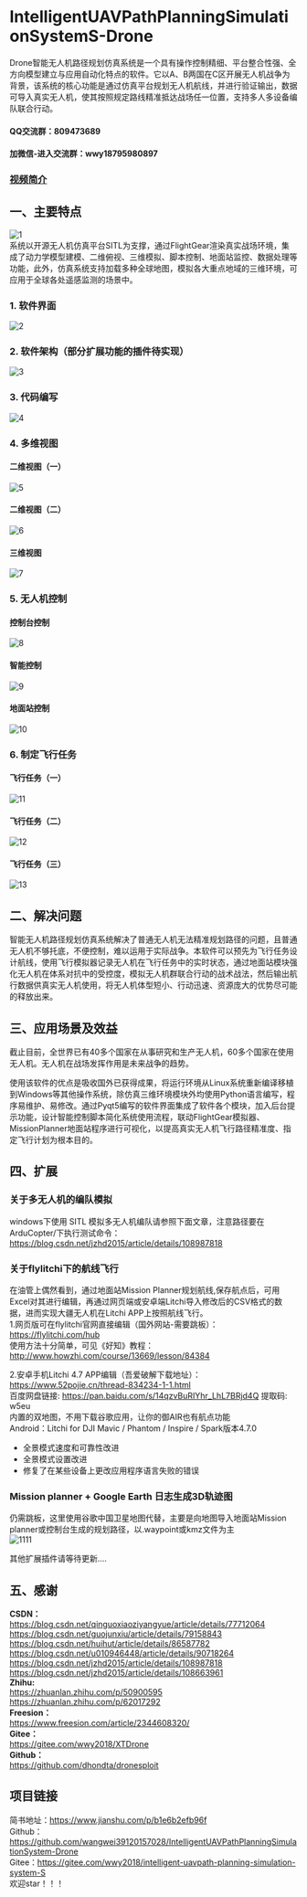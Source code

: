 # IntelligentUAVPathPlanningSimulationSystemS-Drone
Drone智能无人机路径规划仿真系统是一个具有操作控制精细、平台整合性强、全方向模型建立与应用自动化特点的软件。它以A、B两国在C区开展无人机战争为背景，该系统的核心功能是通过仿真平台规划无人机航线，并进行验证输出，数据可导入真实无人机，使其按照规定路线精准抵达战场任一位置，支持多人多设备编队联合行动。<br>
#### QQ交流群：809473689
#### 加微信-进入交流群：wwy18795980897
### [视频简介](https://www.yuque.com/u12074055/kb/qqkaw9)
## 一、主要特点
![1](https://user-images.githubusercontent.com/39434325/110713673-43615400-823d-11eb-91db-b8151e68e926.jpeg)<br>
系统以开源无人机仿真平台SITL为支撑，通过FlightGear渲染真实战场环境，集成了动力学模型建模、二维俯视、三维模拟、脚本控制、地面站监控、数据处理等功能，此外，仿真系统支持加载多种全球地图，模拟各大重点地域的三维环境，可应用于全球各处遥感监测的场景中。
### 1. 软件界面
![2](https://user-images.githubusercontent.com/39434325/110713684-48260800-823d-11eb-8422-f051c9f1fd0a.png)
### 2. 软件架构（部分扩展功能的插件待实现）
![3](https://user-images.githubusercontent.com/39434325/110713694-4bb98f00-823d-11eb-8fe9-09c591975299.png)
### 3. 代码编写
![4](https://user-images.githubusercontent.com/39434325/110713702-4f4d1600-823d-11eb-97e8-5f58c69a1aa1.png)
### 4. 多维视图
#### 二维视图（一）
![5](https://user-images.githubusercontent.com/39434325/110713711-54aa6080-823d-11eb-8c17-ff3f1336b5a4.png)
#### 二维视图（二）
![6](https://user-images.githubusercontent.com/39434325/110713723-5bd16e80-823d-11eb-86ce-29389c362478.png)
#### 三维视图
![7](https://user-images.githubusercontent.com/39434325/110713736-61c74f80-823d-11eb-883c-b50c7e75486f.png)
### 5. 无人机控制
#### 控制台控制
![8](https://user-images.githubusercontent.com/39434325/110713744-668c0380-823d-11eb-8ec7-99b5a509d046.png)
#### 智能控制
![9](https://user-images.githubusercontent.com/39434325/110713758-6ab82100-823d-11eb-8015-2faff63fef55.png)
#### 地面站控制
![10](https://user-images.githubusercontent.com/39434325/110713826-891e1c80-823d-11eb-9929-085cbe7d00fc.png)
### 6. 制定飞行任务
#### 飞行任务（一）
![11](https://user-images.githubusercontent.com/39434325/110713844-90452a80-823d-11eb-9eb7-f2d83f21dd39.png)
#### 飞行任务（二）
![12](https://user-images.githubusercontent.com/39434325/110713854-963b0b80-823d-11eb-9fef-5fd23bde2a9c.png)
#### 飞行任务（三）
![13](https://user-images.githubusercontent.com/39434325/110713868-9cc98300-823d-11eb-9fe1-7e2ce670fb2e.png)
## 二、解决问题

智能无人机路径规划仿真系统解决了普通无人机无法精准规划路径的问题，且普通无人机不够托底，不便控制，难以运用于实际战争。本软件可以预先为飞行任务设计航线，使用飞行模拟器记录无人机在飞行任务中的实时状态，通过地面站模块强化无人机在体系对抗中的受控度，模拟无人机群联合行动的战术战法，然后输出航行数据供真实无人机使用，将无人机体型短小、行动迅速、资源庞大的优势尽可能的释放出来。

## 三、应用场景及效益

截止目前，全世界已有40多个国家在从事研究和生产无人机，60多个国家在使用无人机。无人机在战场发挥作用是未来战争的趋势。

使用该软件的优点是吸收国外已获得成果，将运行环境从Linux系统重新编译移植到Windows等其他操作系统，除仿真三维环境模块外均使用Python语言编写，程序易维护、易修改。通过Pyqt5编写的软件界面集成了软件各个模块，加入后台提示功能，设计智能控制脚本简化系统使用流程，联动FlightGear模拟器、MissionPlanner地面站程序进行可视化，以提高真实无人机飞行路径精准度、指定飞行计划为根本目的。

## 四、扩展<br>
### 关于多无人机的编队模拟
windows下使用 SITL 模拟多无人机编队请参照下面文章，注意路径要在ArduCopter/下执行测试命令：
https://blog.csdn.net/jzhd2015/article/details/108987818

### 关于flylitchi下的航线飞行
在油管上偶然看到，通过地面站Mission Planner规划航线,保存航点后，可用Excel对其进行编辑，再通过网页端或安卓端Litchi导入修改后的CSV格式的数据，进而实现大疆无人机在Litchi APP上按照航线飞行。<br>
1.网页版可在flylitchi官网直接编辑（国外网站-需要跳板）：https://flylitchi.com/hub<br>
使用方法十分简单，可见《好知》教程：http://www.howzhi.com/course/13669/lesson/84384<br>

2.安卓手机Litchi 4.7 APP编辑（吾爱破解下载地址）：https://www.52pojie.cn/thread-834234-1-1.html <br>
百度网盘链接: https://pan.baidu.com/s/14qzvBuRIYhr_LhL7BRjd4Q    提取码: w5eu <br>
内置的双地图，不用下载谷歌应用，让你的御AIR也有航点功能<br>
Android：Litchi for DJI Mavic / Phantom / Inspire / Spark版本4.7.0<br>
- 全景模式速度和可靠性改进<br>
- 全景模式设置改进<br>
- 修复了在某些设备上更改应用程序语言失败的错误<br>

### Mission planner + Google Earth 日志生成3D轨迹图
仍需跳板，这里使用谷歌中国卫星地图代替，主要是向地图导入地面站Mission planner或控制台生成的规划路径，以.waypoint或kmz文件为主<br>
![1111](https://user-images.githubusercontent.com/39434325/112245151-4facce80-8c8b-11eb-9ac9-706a7bb78bc5.PNG)

其他扩展插件请等待更新....


## 五、感谢<br>
**CSDN：**<br>
https://blog.csdn.net/qinguoxiaoziyangyue/article/details/77712064<br>
https://blog.csdn.net/guojunxiu/article/details/79158843<br>
https://blog.csdn.net/huihut/article/details/86587782<br>
https://blog.csdn.net/u010946448/article/details/90718264<br>
https://blog.csdn.net/jzhd2015/article/details/108987818<br>
https://blog.csdn.net/jzhd2015/article/details/108663961<br>
**Zhihu:**<br>
https://zhuanlan.zhihu.com/p/50900595
https://zhuanlan.zhihu.com/p/62017292<br>
**Freesion：**<br>
https://www.freesion.com/article/2344608320/<br>
**Gitee：**<br>
https://gitee.com/wwy2018/XTDrone<br>
**Github：**<br>
https://github.com/dhondta/dronesploit<br>

## 项目链接<br>
简书地址：https://www.jianshu.com/p/b1e6b2efb96f<br>
Github：https://github.com/wangwei39120157028/IntelligentUAVPathPlanningSimulationSystem-Drone<br>
Gitee：https://gitee.com/wwy2018/intelligent-uavpath-planning-simulation-system-S<br>
欢迎star！！！
